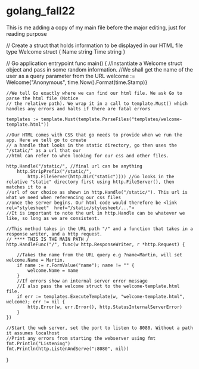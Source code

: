 # golang_fall22
This is me adding a copy of my main file before the major editing, just for reading purpose

// Create a struct that holds information to be displayed in our HTML file
type Welcome struct {
	Name string
	Time string
}

// Go application entrypoint
func main() {
	//Instantiate a Welcome struct object and pass in some random information.
	//We shall get the name of the user as a query parameter from the URL
	welcome := Welcome{"Anonymous", time.Now().Format(time.Stamp)}

	//We tell Go exactly where we can find our html file. We ask Go to parse the html file (Notice
	// the relative path). We wrap it in a call to template.Must() which handles any errors and halts if there are fatal errors

	templates := template.Must(template.ParseFiles("templates/welcome-template.html"))

	//Our HTML comes with CSS that go needs to provide when we run the app. Here we tell go to create
	// a handle that looks in the static directory, go then uses the "/static/" as a url that our
	//html can refer to when looking for our css and other files.

	http.Handle("/static/", //final url can be anything
		http.StripPrefix("/static/",
			http.FileServer(http.Dir("static")))) //Go looks in the relative "static" directory first using http.FileServer(), then matches it to a
	//url of our choice as shown in http.Handle("/static/"). This url is what we need when referencing our css files
	//once the server begins. Our html code would therefore be <link rel="stylesheet"  href="/static/stylesheet/...">
	//It is important to note the url in http.Handle can be whatever we like, so long as we are consistent.

	//This method takes in the URL path "/" and a function that takes in a response writer, and a http request.
	// **** THIS IS THE MAIN PATH /
	http.HandleFunc("/", func(w http.ResponseWriter, r *http.Request) {

		//Takes the name from the URL query e.g ?name=Martin, will set welcome.Name = Martin.
		if name := r.FormValue("name"); name != "" {
			welcome.Name = name
		}
		//If errors show an internal server error message
		//I also pass the welcome struct to the welcome-template.html file.
		if err := templates.ExecuteTemplate(w, "welcome-template.html", welcome); err != nil {
			http.Error(w, err.Error(), http.StatusInternalServerError)
		}
	})

	//Start the web server, set the port to listen to 8080. Without a path it assumes localhost
	//Print any errors from starting the webserver using fmt
	fmt.Println("Listening")
	fmt.Println(http.ListenAndServe(":8080", nil))
}